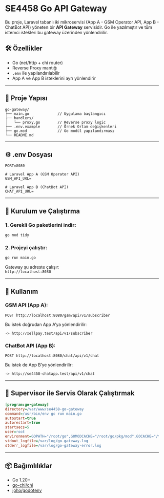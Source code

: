 # SE4458 Go API Gateway

Bu proje, Laravel tabanlı iki mikroservisi (App A - GSM Operator API, App B - ChatBot API) yöneten bir **API Gateway** servisidir. Go ile yazılmıştır ve tüm istemci istekleri bu gateway üzerinden yönlendirilir.

## 🛠 Özellikler

- Go (net/http + chi router)
- Reverse Proxy mantığı
- `.env` ile yapılandırılabilir
- App A ve App B isteklerini ayrı yönlendirir

---

## 📁 Proje Yapısı

```
go-gateway/
├── main.go             // Uygulama başlangıcı
├── handlers/
│   └── proxy.go        // Reverse proxy logic
├── .env.example        // Örnek Ortam değişkenleri
├── go.mod              // Go modül yapılandırması
└── README.md
```

---

## ⚙️ .env Dosyası

```env
PORT=8080

# Laravel App A (GSM Operator API)
GSM_API_URL=

# Laravel App B (ChatBot API)
CHAT_API_URL=
```

---

## 🚀 Kurulum ve Çalıştırma

### 1. Gerekli Go paketlerini indir:

```bash
go mod tidy
```

### 2. Projeyi çalıştır:

```bash
go run main.go
```

Gateway şu adreste çalışır:  
`http://localhost:8080`

---

## 🧪 Kullanım

### GSM API (App A):

```http
POST http://localhost:8080/gsm/api/v1/subscriber
```

Bu istek doğrudan App A’ya yönlendirilir:

```
-> http://xellpay.test/api/v1/subscriber
```

### ChatBot API (App B):

```http
POST http://localhost:8080/chat/api/v1/chat
```

Bu istek de App B’ye yönlendirilir:

```
-> http://se4458-chatapp.test/api/v1/chat
```

---

## 🧩 Supervisor ile Servis Olarak Çalıştırmak

```ini
[program:go-gateway]
directory=/var/www/se4458-go-gateway
command=/usr/bin/env go run main.go
autostart=true
autorestart=true
startsecs=5
user=root
environment=GOPATH="/root/go",GOMODCACHE="/root/go/pkg/mod",GOCACHE="/tmp/go-cache",PATH="/usr/local/go/bin:/usr/bin:/bin"
stdout_logfile=/var/log/go-gateway.log
stderr_logfile=/var/log/go-gateway-error.log
```

---

## 📦 Bağımlılıklar

- Go 1.20+
- [go-chi/chi](https://github.com/go-chi/chi)
- [joho/godotenv](https://github.com/joho/godotenv)
